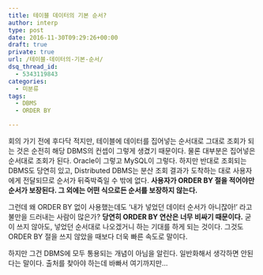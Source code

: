 ```yaml
---
title: 테이블 데이터의 기본 순서?
author: interp
type: post
date: 2016-11-30T09:29:26+00:00
draft: true
private: true
url: /테이블-데이터의-기본-순서/
dsq_thread_id:
  - 5343119843
categories:
  - 미분류
tags:
  - DBMS
  - ORDER BY

---
```

회의 가기 전에 후다닥 적지만, 테이블에 데이터를 집어넣는 순서대로 그대로 조회가 되는 것은 순전히 해당 DBMS의 컨셉이 그렇게 생겼기 때문이다. 물론 대부분은 집어넣은 순서대로 조회가 된다. Oracle이 그렇고 MySQL이 그렇다. 하지만 반대로 조회되는 DBMS도 당연히 있고, Distributed DBMS는 분산 조회 결과가 도착하는 대로 사용자에게 전달되므로 순서가 뒤죽박죽일 수 밖에 없다. **사용자가 ORDER BY 절을 적어야만 순서가 보장된다. 그 외에는 어떤 식으로든 순서를 보장하지 않는다.**

그런데 왜 ORDER BY 없이 사용했는데도 &#8216;내가 넣었던 데이터 순서가 아니잖아!&#8217; 라고 불만을 드러내는 사람이 많은가? **당연히 ORDER BY 연산은 너무 비싸기 때문이다.** 굳이 쓰지 않아도, 넣었던 순서대로 나오겠거니 하는 기대를 하게 되는 것이다. 그것도 ORDER BY 절을 쓰지 않았을 때보다 더욱 빠른 속도로 말이다.

하지만 그건 DBMS에 모두 통용되는 개념이 아님을 알린다. 일반화해서 생각하면 안된다는 말이다. 출처를 찾아야 하는데 바빠서 여기까지만&#8230;